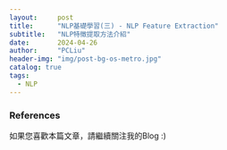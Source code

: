 ```yaml
---
layout:     post
title:      "NLP基礎學習(三) - NLP Feature Extraction"
subtitle:   "NLP特徵提取方法介紹"
date:       2024-04-26
author:     "PCLiu"
header-img: "img/post-bg-os-metro.jpg"
catalog: true
tags:
  - NLP
---
```



> 


### References



如果您喜歡本篇文章，請繼續關注我的Blog :)